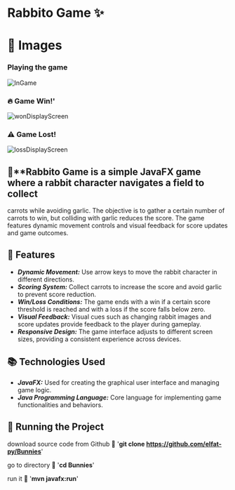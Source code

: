 # Rabbito Game ✨


# 📸 Images
### Playing the game
![InGame](https://github.com/elfat-py/Bunnies/assets/104862141/baa33307-210d-491a-b707-b110cf1edd27)

### 🔥 Game Win!'
![wonDisplayScreen](https://github.com/elfat-py/Bunnies/assets/104862141/e0894e2d-3c4f-4818-b041-d93f838b11a9)

### ⚠️ Game Lost!
![lossDisplayScreen](https://github.com/elfat-py/Bunnies/assets/104862141/b5bb3b87-60db-486b-a2ce-791922bc4306)



##  🎨**Rabbito Game  is a simple JavaFX game where a rabbit character navigates a field to collect
carrots while avoiding garlic. The objective is to gather a certain number of carrots to win,
but colliding with garlic reduces the score. The game features dynamic movement controls and visual 
feedback for score updates and game outcomes.


## 💫 Features
- ***Dynamic Movement:*** Use arrow keys to move the rabbit character in different directions.
- ***Scoring System:*** Collect carrots to increase the score and avoid garlic to prevent score reduction.
- ***Win/Loss Conditions:*** The game ends with a win if a certain score threshold is reached and with a loss if the score falls below zero.
- ***Visual Feedback:*** Visual cues such as changing rabbit images and score updates provide feedback to the player during gameplay.
- ***Responsive Design:*** The game interface adjusts to different screen sizes, providing a consistent experience across devices.


## 📚 Technologies Used
- ***JavaFX:*** Used for creating the graphical user interface and managing game logic.
- ***Java Programming Language:*** Core language for implementing game functionalities and behaviors.


## 🚦 Running the Project
download source code from Github 💾
'__git clone https://github.com/elfat-py/Bunnies__'

go to directory 📁
'__cd Bunnies__'

run it 🎉
'__mvn javafx:run__'
